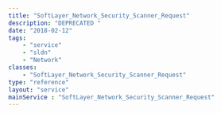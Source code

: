 ```yaml
---
title: "SoftLayer_Network_Security_Scanner_Request"
description: "DEPRECATED "
date: "2018-02-12"
tags:
    - "service"
    - "sldn"
    - "Network"
classes:
    - "SoftLayer_Network_Security_Scanner_Request"
type: "reference"
layout: "service"
mainService : "SoftLayer_Network_Security_Scanner_Request"
---
```

